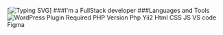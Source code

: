 [![Typing SVG](https://readme-typing-svg.demolab.com?font=Fira+Code&pause=1000&width=435&lines=Hi+there%2CI'm+Elena)]
###I'm a FullStack developer
###Languages and Tools
![WordPress Plugin Required PHP Version](https://img.shields.io/wordpress/plugin/required-php/:slug) Php
Yii2
Html
CSS
JS
VS code
Figma

